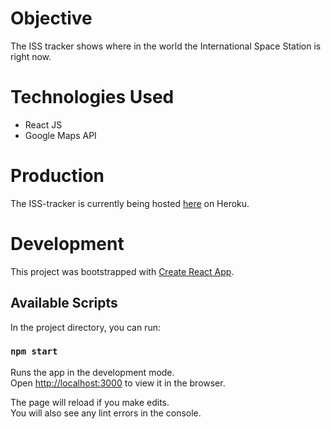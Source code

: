 # Objective
The ISS tracker shows where in the world the International Space Station is right now.


# Technologies Used
* React JS
* Google Maps API

# Production
The ISS-tracker is currently being hosted [here](https://calm-shelf-58225.herokuapp.com/) on Heroku.

# Development

This project was bootstrapped with [Create React App](https://github.com/facebook/create-react-app).

## Available Scripts

In the project directory, you can run:

### `npm start`

Runs the app in the development mode.\
Open [http://localhost:3000](http://localhost:3000) to view it in the browser.

The page will reload if you make edits.\
You will also see any lint errors in the console.

